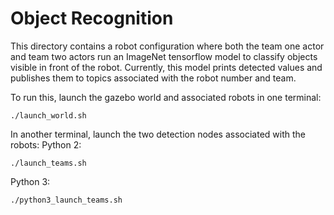 # Object Recognition
This directory contains a robot configuration where both the team one actor
and team two actors run an ImageNet tensorflow model to classify objects
visible in front of the robot. Currently, this model prints detected values
and publishes them to topics associated with the robot number and team.

To run this, launch the gazebo world and associated robots in one terminal: 
```
./launch_world.sh
```
In another terminal, launch the two detection nodes associated with the robots:
Python 2:
```
./launch_teams.sh
```
Python 3:
```
./python3_launch_teams.sh
````
